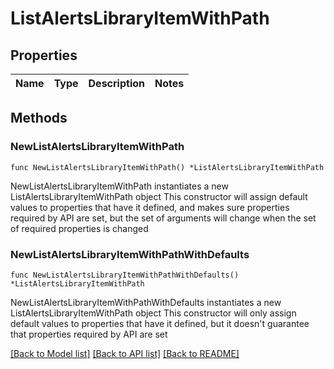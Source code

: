 # ListAlertsLibraryItemWithPath

## Properties

Name | Type | Description | Notes
------------ | ------------- | ------------- | -------------

## Methods

### NewListAlertsLibraryItemWithPath

`func NewListAlertsLibraryItemWithPath() *ListAlertsLibraryItemWithPath`

NewListAlertsLibraryItemWithPath instantiates a new ListAlertsLibraryItemWithPath object
This constructor will assign default values to properties that have it defined,
and makes sure properties required by API are set, but the set of arguments
will change when the set of required properties is changed

### NewListAlertsLibraryItemWithPathWithDefaults

`func NewListAlertsLibraryItemWithPathWithDefaults() *ListAlertsLibraryItemWithPath`

NewListAlertsLibraryItemWithPathWithDefaults instantiates a new ListAlertsLibraryItemWithPath object
This constructor will only assign default values to properties that have it defined,
but it doesn't guarantee that properties required by API are set


[[Back to Model list]](../README.md#documentation-for-models) [[Back to API list]](../README.md#documentation-for-api-endpoints) [[Back to README]](../README.md)


